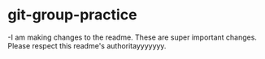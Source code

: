 # git-group-practice
-I am making changes to the readme. These are super important changes. Please respect this readme's authoritayyyyyyy.